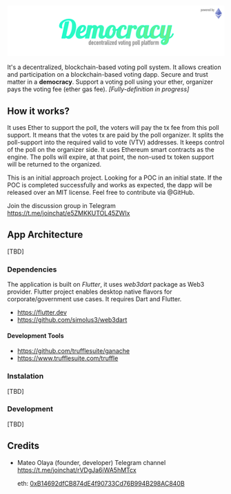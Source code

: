 ![Democracy](./docs/resources/title.png)

It's a decentralized, blockchain-based voting poll system. It allows creation and participation on a blockchain-based voting dapp. Secure and trust matter in a **democracy**. Support a voting poll using your ether, organizer pays the voting fee (ether gas fee). *[Fully-definition in progress]*

## How it works? 

It uses Ether to support the poll, the voters will pay the tx fee from this poll support. It means that the votes tx are paid by the poll organizer. It splits the poll-support into the required valid to vote (VTV) addresses. It keeps control of the poll on the organizer side. It uses Ethereum smart contracts as the engine. The polls will expire, at that point, the non-used tx token support will be returned to the organized. 

This is an initial approach project. Looking for a POC in an initial state. If the POC is completed successfully and works as expected, the dapp will be released over an MIT license. Feel free to contribute via @GitHub.

Join the discussion group in Telegram https://t.me/joinchat/e5ZMKKUTOL45ZWIx

## App Architecture

[TBD]

### Dependencies

The application is built on *Flutter*, it uses *web3dart* package as Web3 provider. Flutter project enables desktop native flavors for corporate/government use cases. It requires Dart and Flutter.

- https://flutter.dev
- https://github.com/simolus3/web3dart

#### Development Tools

- https://github.com/trufflesuite/ganache
- https://www.trufflesuite.com/truffle

### Instalation

[TBD]

### Development

[TBD]

## Credits

- Mateo Olaya (founder, developer)
  Telegram channel https://t.me/joinchat/rVDgJa6iWA5hMTcx

  eth: [0xB14692dfCB874dE4f90733Cd76B994B298AC840B](https://www.etherchain.org/account/0xB14692dfCB874dE4f90733Cd76B994B298AC840B)

